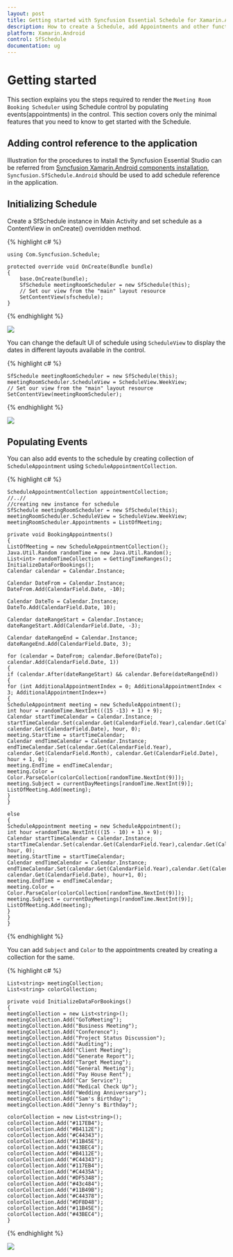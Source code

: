 ```yaml
---
layout: post
title: Getting started with Syncfusion Essential Schedule for Xamarin.Android
description: How to create a Schedule, add Appointments and other functionalities
platform: Xamarin.Android
control: SfSchedule
documentation: ug
---
```


# Getting started

This section explains you the steps required to render the `Meeting Room Booking Scheduler` using Schedule control by populating events(appointments) in the control. This section covers only the minimal features that you need to know to get started with the Schedule.

## Adding control reference to the application

Illustration for the procedures to install the Syncfusion Essential Studio can be referred from [Syncfusion Xamarin.Android components installation](http://help.syncfusion.com/Xamarin-Android/introduction/download-and-installation), `Syncfusion.SfSchedule.Android` should be used to add schedule reference in the application. 

## Initializing Schedule 

Create a SfSchedule instance in Main Activity and set schedule as a ContentView in onCreate() overridden method.

{% highlight c# %}  
    
    using Com.Syncfusion.Schedule;

    protected override void OnCreate(Bundle bundle)
    {
        base.OnCreate(bundle);
        SfSchedule meetingRoomScheduler = new SfSchedule(this);
        // Set our view from the "main" layout resource
        SetContentView(sfschedule);
    }
    
{% endhighlight %}

![](GettingStarted_images/GettingStarted_img1.jpeg)

You can change the default UI of schedule using `ScheduleView` to display the dates in different layouts available in the control.

{% highlight c# %}

    SfSchedule meetingRoomScheduler = new SfSchedule(this);
    meetingRoomScheduler.ScheduleView = ScheduleView.WeekView;
    // Set our view from the "main" layout resource
    SetContentView(meetingRoomScheduler);
    
{% endhighlight %}

![](GettingStarted_images/GettingStarted_img2.jpeg)

## Populating Events

You can also add events to the schedule by creating collection of `ScheduleAppointment` using `ScheduleAppointmentCollection`. 

{% highlight c# %}

    ScheduleAppointmentCollection appointmentCollection;
    //..//
    //creating new instance for schedule
    SfSchedule meetingRoomScheduler = new SfSchedule(this);
    meetingRoomScheduler.ScheduleView = ScheduleView.WeekView;
    meetingRoomScheduler.Appointments = ListOfMeeting;
    
    private void BookingAppointments()
    {
    ListOfMeeting = new ScheduleAppointmentCollection();
    Java.Util.Random randomTime = new Java.Util.Random();
    List<int> randomTimeCollection = GettingTimeRanges();
    InitializeDataForBookings();
    Calendar calendar = Calendar.Instance;

    Calendar DateFrom = Calendar.Instance;
    DateFrom.Add(CalendarField.Date, -10);

    Calendar DateTo = Calendar.Instance;
    DateTo.Add(CalendarField.Date, 10);

    Calendar dateRangeStart = Calendar.Instance;
    dateRangeStart.Add(CalendarField.Date, -3);

    Calendar dateRangeEnd = Calendar.Instance;
    dateRangeEnd.Add(CalendarField.Date, 3);

    for (calendar = DateFrom; calendar.Before(DateTo);
    calendar.Add(CalendarField.Date, 1))
    {
    if (calendar.After(dateRangeStart) && calendar.Before(dateRangeEnd))
    {
    for (int AdditionalAppointmentIndex = 0; AdditionalAppointmentIndex < 3; AdditionalAppointmentIndex++)
    {
    ScheduleAppointment meeting = new ScheduleAppointment();
    int hour = randomTime.NextInt(((15 -13) + 1) + 9);
    Calendar startTimeCalendar = Calendar.Instance;
    startTimeCalendar.Set(calendar.Get(CalendarField.Year),calendar.Get(CalendarField.Month), calendar.Get(CalendarField.Date), hour, 0);
    meeting.StartTime = startTimeCalendar;
    Calendar endTimeCalendar = Calendar.Instance;
    endTimeCalendar.Set(calendar.Get(CalendarField.Year), calendar.Get(CalendarField.Month), calendar.Get(CalendarField.Date), hour + 1, 0);
    meeting.EndTime = endTimeCalendar;
    meeting.Color = Color.ParseColor(colorCollection[randomTime.NextInt(9)]);
    meeting.Subject = currentDayMeetings[randomTime.NextInt(9)];
    ListOfMeeting.Add(meeting);
    }
    }

    else
    {
    ScheduleAppointment meeting = new ScheduleAppointment();
    int hour =randomTime.NextInt(((15 - 10) + 1) + 9);
    Calendar startTimeCalendar = Calendar.Instance;
    startTimeCalendar.Set(calendar.Get(CalendarField.Year),calendar.Get(CalendarField.Month),calendar.Get(CalendarField.Date), hour, 0);
    meeting.StartTime = startTimeCalendar;
    Calendar endTimeCalendar = Calendar.Instance;
    endTimeCalendar.Set(calendar.Get(CalendarField.Year),calendar.Get(CalendarField.Month), calendar.Get(CalendarField.Date), hour+1, 0);
    meeting.EndTime = endTimeCalendar;
    meeting.Color = Color.ParseColor(colorCollection[randomTime.NextInt(9)]);
    meeting.Subject = currentDayMeetings[randomTime.NextInt(9)];
    ListOfMeeting.Add(meeting);	
    }
    }
    }

{% endhighlight %}

You can add `Subject` and `Color` to the appointments created by creating a collection for the same.

{% highlight c# %}

    List<string> meetingCollection;
    List<string> colorCollection;
    
    private void InitializeDataForBookings()
    {
    meetingCollection = new List<string>();
    meetingCollection.Add("GoToMeeting");
    meetingCollection.Add("Business Meeting");
    meetingCollection.Add("Conference");
    meetingCollection.Add("Project Status Discussion");
    meetingCollection.Add("Auditing");
    meetingCollection.Add("Client Meeting");
    meetingCollection.Add("Generate Report");
    meetingCollection.Add("Target Meeting");
    meetingCollection.Add("General Meeting");
    meetingCollection.Add("Pay House Rent");
    meetingCollection.Add("Car Service");
    meetingCollection.Add("Medical Check Up");
    meetingCollection.Add("Wedding Anniversary");
    meetingCollection.Add("Sam's Birthday");
    meetingCollection.Add("Jenny's Birthday");

    colorCollection = new List<string>();
    colorCollection.Add("#117EB4");
    colorCollection.Add("#B4112E");
    colorCollection.Add("#C44343");
    colorCollection.Add("#11B45E");
    colorCollection.Add("#43BEC4");
    colorCollection.Add("#B4112E");
    colorCollection.Add("#C44343");
    colorCollection.Add("#117EB4");
    colorCollection.Add("#C4435A");
    colorCollection.Add("#DF5348");
    colorCollection.Add("#43c484");
    colorCollection.Add("#11B49B");
    colorCollection.Add("#C44378");
    colorCollection.Add("#DF8D48");
    colorCollection.Add("#11B45E");
    colorCollection.Add("#43BEC4");
    }
	
{% endhighlight %}

![](GettingStarted_images/GettingStarted.png)
